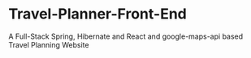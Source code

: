 # Travel-Planner-Front-End
A Full-Stack Spring, Hibernate and React and google-maps-api based Travel Planning Website
